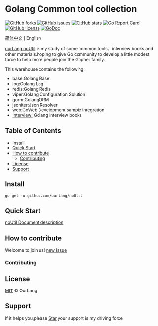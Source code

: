 # Golang Common tool collection
[![GitHub forks](https://img.shields.io/github/forks/ourlang/noUtil)](https://github.com/ourlang/noUtil/network)
[![GitHub issues](https://img.shields.io/github/issues/ourlang/noUtil)](https://github.com/ourlang/noUtil/issues)
[![GitHub stars](https://img.shields.io/github/stars/ourlang/noUtil)](https://github.com/ourlang/noUtil/stargazers)
[![Go Report Card](https://goreportcard.com/badge/github.com/ourlang/noUtil)](https://goreportcard.com/report/github.com/ourlang/noUtil)
[![GitHub license](https://img.shields.io/github/license/ourlang/noUtil)](https://github.com/ourlang/noUtil/blob/master/LICENSE)
[![GoDoc](https://godoc.org/github.com/ourlang/noUtil?status.svg)](https://pkg.go.dev/github.com/ourlang/noUtil)

[简体中文](https://github.com/ourlang/noUtil/blob/master/README_CN.md) | English

[ourLang noUtil](https://github.com/ourlang/noUtil) is my study of some common tools、interview books and other materials.hoping to give Go community to develop a little modest force to help more people join the Gopher family.

This warehouse contains the following:
- base:Golang Base
- log:Golang Log
- redis:Golang Redis
- viper:Golang Configuration Solution
- gorm:GolangORM
- jsoniter:Json Resolver
- web:GoWeb Development sample integration
- [Interview:](https://github.com/ourlang/noUtil/tree/master/interview) Golang interview books

## Table of Contents
- [Install](#Install)
- [Quick Start](#Quick-Start)
- [How to contribute](#How-to-contribute)
  - [Contributing](#Contributing)
- [License](#License)
- [Support](#Support)

## Install
```shell script
go get -u github.com/ourlang/noUtil
```
## Quick Start
[noUtil Document description](http://www.2052.org/go/introduction.html)
## How to contribute
Welcome to join us! [new Issue](https://github.com/ourlang/noUtil/issues/new)

### Contributing

## License
[MIT](LICENSE) © OurLang 

## Support
If it helps you,please [Star](https://github.com/ourlang/noUtil/stargazers),your support is my driving force
